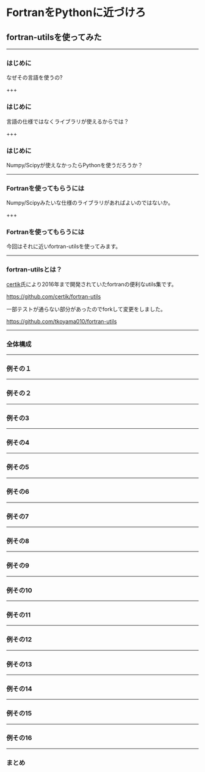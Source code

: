 # FortranをPythonに近づけろ
## fortran-utilsを使ってみた

---


### はじめに

なぜその言語を使うの?


+++


### はじめに

言語の仕様ではなくライブラリが使えるからでは？


+++


### はじめに

Numpy/Scipyが使えなかったらPythonを使うだろうか？


---


### Fortranを使ってもらうには

Numpy/Scipyみたいな仕様のライブラリがあればよいのではないか。


+++


### Fortranを使ってもらうには

今回はそれに近いfortran-utilsを使ってみます。


---


### fortran-utilsとは？

[certik](https://github.com/certik)氏により2016年まで開発されていたfortranの便利なutils集です。

https://github.com/certik/fortran-utils

一部テストが通らない部分があったのでforkして変更をしました。

https://github.com/tkoyama010/fortran-utils

---


### 全体構成


---


### 例その１


---


### 例その２


---


### 例その3


---


### 例その4


---


### 例その5


---


### 例その6


---


### 例その7


---


### 例その8


---


### 例その9


---


### 例その10


---


### 例その11


---


### 例その12


---


### 例その13


---


### 例その14


---


### 例その15


---


### 例その16


---


### まとめ
